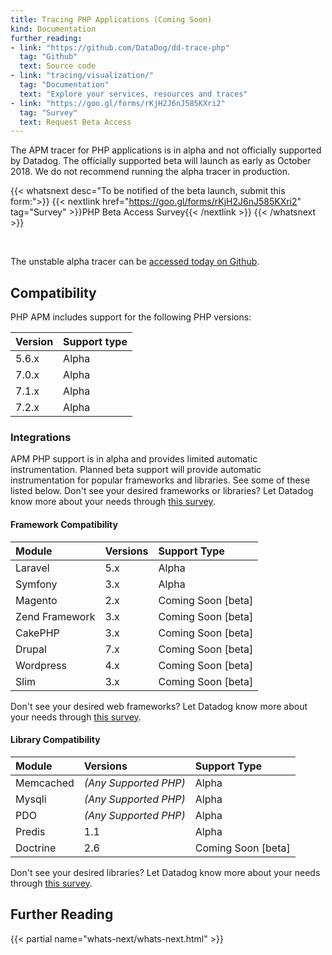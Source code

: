 ```yaml
---
title: Tracing PHP Applications (Coming Soon)
kind: Documentation
further_reading:
- link: "https://github.com/DataDog/dd-trace-php"
  tag: "Github"
  text: Source code
- link: "tracing/visualization/"
  tag: "Documentation"
  text: "Explore your services, resources and traces"
- link: "https://goo.gl/forms/rKjH2J6nJ585KXri2"
  tag: "Survey"
  text: Request Beta Access
---
```


<div class="alert alert-warning">
The APM tracer for PHP applications is in alpha and not officially supported by Datadog. The officially supported beta will launch as early as October 2018. We do not recommend running the alpha tracer in production.
</div>

{{< whatsnext desc="To be notified of the beta launch, submit this form:">}}
    {{< nextlink href="https://goo.gl/forms/rKjH2J6nJ585KXri2" tag="Survey" >}}PHP Beta Access Survey{{< /nextlink >}}
{{< /whatsnext >}}

<br>

The unstable alpha tracer can be [accessed today on Github][2].

## Compatibility

PHP APM includes support for the following PHP versions:

| Version | Support type |
| -----   | ------------ |
| 5.6.x   | Alpha        |
| 7.0.x   | Alpha        |
| 7.1.x   | Alpha        |
| 7.2.x   | Alpha        |

### Integrations

APM PHP support is in alpha and provides limited automatic instrumentation. Planned beta support will provide automatic instrumentation for popular frameworks and libraries. See some of these listed below.
Don't see your desired frameworks or libraries? Let Datadog know more about your needs through [this survey][1].

#### Framework Compatibility

| Module         | Versions    | Support Type       |
| :-----------   | :---------- | :----------------- |
| Laravel        | 5.x         | Alpha              |
| Symfony        | 3.x         | Alpha              |
| Magento        | 2.x         | Coming Soon [beta] |
| Zend Framework | 3.x         | Coming Soon [beta] |
| CakePHP        | 3.x         | Coming Soon [beta] |
| Drupal         | 7.x         | Coming Soon [beta] |
| Wordpress      | 4.x         | Coming Soon [beta] |
| Slim           | 3.x         | Coming Soon [beta] |

Don't see your desired web frameworks? Let Datadog know more about your needs through [this survey][1].

[1]: https://goo.gl/forms/rKjH2J6nJ585KXri2

#### Library Compatibility

| Module        | Versions              | Support Type       |
| :------------ | :-------------------- | :----------------- |
| Memcached     | *(Any Supported PHP)* | Alpha              |
| Mysqli        | *(Any Supported PHP)* | Alpha              |
| PDO           | *(Any Supported PHP)* | Alpha              |
| Predis        | 1.1                   | Alpha              |
| Doctrine      | 2.6                   | Coming Soon [beta] |

Don't see your desired libraries? Let Datadog know more about your needs through [this survey][1].

[1]: https://goo.gl/forms/rKjH2J6nJ585KXri2

## Further Reading

{{< partial name="whats-next/whats-next.html" >}}

[1]: https://goo.gl/forms/rKjH2J6nJ585KXri2
[2]: https://github.com/DataDog/dd-trace-php
